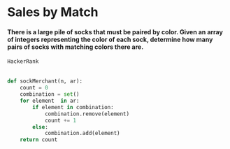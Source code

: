 # Sales by Match
#### There is a large pile of socks that must be paired by color. Given an array of integers representing the color of each sock, determine how many pairs of socks with matching colors there are.
`HackerRank`
<br><br>

```python
def sockMerchant(n, ar):
    count = 0
    combination = set()
    for element  in ar:
        if element in combination:
            combination.remove(element)
            count += 1
        else:
            combination.add(element)
    return count
```